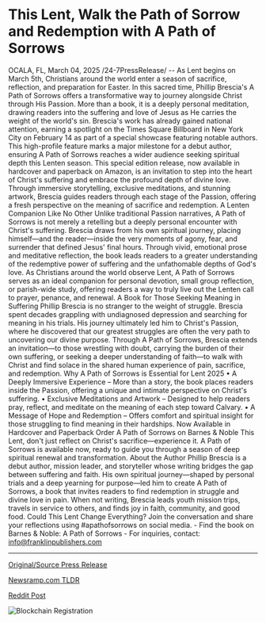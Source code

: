 # This Lent, Walk the Path of Sorrow and Redemption with A Path of Sorrows

OCALA, FL, March 04, 2025 /24-7PressRelease/ -- As Lent begins on March 5th, Christians around the world enter a season of sacrifice, reflection, and preparation for Easter. In this sacred time, Phillip Brescia's A Path of Sorrows offers a transformative way to journey alongside Christ through His Passion. More than a book, it is a deeply personal meditation, drawing readers into the suffering and love of Jesus as He carries the weight of the world's sin.  Brescia's work has already gained national attention, earning a spotlight on the Times Square Billboard in New York City on February 14 as part of a special showcase featuring notable authors. This high-profile feature marks a major milestone for a debut author, ensuring A Path of Sorrows reaches a wider audience seeking spiritual depth this Lenten season.  This special edition release, now available in hardcover and paperback on Amazon, is an invitation to step into the heart of Christ's suffering and embrace the profound depth of divine love. Through immersive storytelling, exclusive meditations, and stunning artwork, Brescia guides readers through each stage of the Passion, offering a fresh perspective on the meaning of sacrifice and redemption.  A Lenten Companion Like No Other Unlike traditional Passion narratives, A Path of Sorrows is not merely a retelling but a deeply personal encounter with Christ's suffering. Brescia draws from his own spiritual journey, placing himself—and the reader—inside the very moments of agony, fear, and surrender that defined Jesus' final hours. Through vivid, emotional prose and meditative reflection, the book leads readers to a greater understanding of the redemptive power of suffering and the unfathomable depths of God's love.  As Christians around the world observe Lent, A Path of Sorrows serves as an ideal companion for personal devotion, small group reflection, or parish-wide study, offering readers a way to truly live out the Lenten call to prayer, penance, and renewal.  A Book for Those Seeking Meaning in Suffering Phillip Brescia is no stranger to the weight of struggle. Brescia spent decades grappling with undiagnosed depression and searching for meaning in his trials. His journey ultimately led him to Christ's Passion, where he discovered that our greatest struggles are often the very path to uncovering our divine purpose.  Through A Path of Sorrows, Brescia extends an invitation—to those wrestling with doubt, carrying the burden of their own suffering, or seeking a deeper understanding of faith—to walk with Christ and find solace in the shared human experience of pain, sacrifice, and redemption.  Why A Path of Sorrows is Essential for Lent 2025 •	A Deeply Immersive Experience – More than a story, the book places readers inside the Passion, offering a unique and intimate perspective on Christ's suffering. •	Exclusive Meditations and Artwork – Designed to help readers pray, reflect, and meditate on the meaning of each step toward Calvary. •	A Message of Hope and Redemption – Offers comfort and spiritual insight for those struggling to find meaning in their hardships.  Now Available in Hardcover and Paperback Order A Path of Sorrows on Barnes & Noble  This Lent, don't just reflect on Christ's sacrifice—experience it. A Path of Sorrows is available now, ready to guide you through a season of deep spiritual renewal and transformation.  About the Author Phillip Brescia is a debut author, mission leader, and storyteller whose writing bridges the gap between suffering and faith. His own spiritual journey—shaped by personal trials and a deep yearning for purpose—led him to create A Path of Sorrows, a book that invites readers to find redemption in struggle and divine love in pain. When not writing, Brescia leads youth mission trips, travels in service to others, and finds joy in faith, community, and good food.  Could This Lent Change Everything? Join the conversation and share your reflections using #apathofsorrows on social media. - Find the book on Barnes & Noble: A Path of Sorrows - For inquiries, contact: info@franklinpublishers.com 

---

[Original/Source Press Release](https://www.24-7pressrelease.com/press-release/520253/this-lent-walk-the-path-of-sorrow-and-redemption-with-a-path-of-sorrows)
                    

[Newsramp.com TLDR](https://newsramp.com/curated-news/experience-christ-s-passion-in-a-new-light-with-a-path-of-sorrows/861369ca4a6e099751e1f2c9cf45479e) 

 



[Reddit Post](https://www.reddit.com/r/BookNews/comments/1j3acrs/experience_christs_passion_in_a_new_light_with_a/) 



![Blockchain Registration](https://cdn.newsramp.app/24-7PressRelease/qrcode/253/4/gainVjYd.webp)